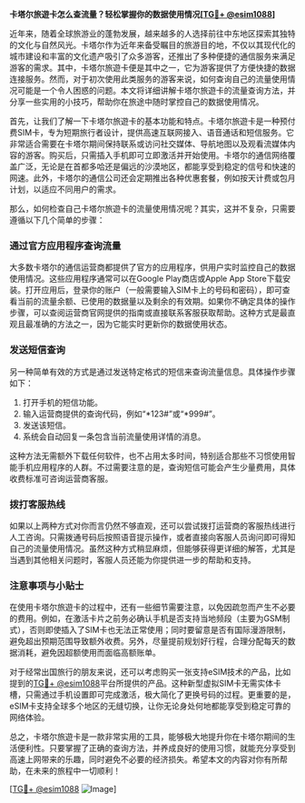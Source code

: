 **卡塔尔旅遊卡怎么查流量？轻松掌握你的数据使用情况[[TG💪+ @esim1088](https://t.me/s/esim1088)]**

近年来，随着全球旅游业的蓬勃发展，越来越多的人选择前往中东地区探索其独特的文化与自然风光。卡塔尔作为近年来备受瞩目的旅游目的地，不仅以其现代化的城市建设和丰富的文化遗产吸引了众多游客，还推出了多种便捷的通信服务来满足游客的需求。其中，卡塔尔旅遊卡便是其中之一，它为游客提供了方便快捷的数据连接服务。然而，对于初次使用此类服务的游客来说，如何查询自己的流量使用情况可能是一个令人困惑的问题。本文将详细讲解卡塔尔旅遊卡的流量查询方法，并分享一些实用的小技巧，帮助你在旅途中随时掌控自己的数据使用情况。

首先，让我们了解一下卡塔尔旅遊卡的基本功能和特点。卡塔尔旅遊卡是一种预付费SIM卡，专为短期旅行者设计，提供高速互联网接入、语音通话和短信服务。它非常适合需要在卡塔尔期间保持联系或访问社交媒体、导航地图以及观看流媒体内容的游客。购买后，只需插入手机即可立即激活并开始使用。卡塔尔的通信网络覆盖广泛，无论是在首都多哈还是偏远的沙漠地区，都能享受到稳定的信号和快速的网速。此外，卡塔尔的通信公司还会定期推出各种优惠套餐，例如按天计费或包月计划，以适应不同用户的需求。

那么，如何检查自己卡塔尔旅遊卡的流量使用情况呢？其实，这并不复杂，只需要遵循以下几个简单的步骤：

### **通过官方应用程序查询流量**
大多数卡塔尔的通信运营商都提供了官方的应用程序，供用户实时监控自己的数据使用情况。这些应用程序通常可以在Google Play商店或Apple App Store下载安装。打开应用后，登录你的账户（一般需要输入SIM卡上的号码和密码），即可查看当前的流量余额、已使用的数据量以及剩余的有效期。如果你不确定具体的操作步骤，可以查阅运营商官网提供的指南或直接联系客服获取帮助。这种方式是最直观且最准确的方法之一，因为它能实时更新你的数据使用状态。

### **发送短信查询**
另一种简单有效的方式是通过发送特定格式的短信来查询流量信息。具体操作步骤如下：
1. 打开手机的短信功能。
2. 输入运营商提供的查询代码，例如“*123#”或“*999#”。
3. 发送该短信。
4. 系统会自动回复一条包含当前流量使用详情的消息。

这种方法无需额外下载任何软件，也不占用太多时间，特别适合那些不习惯使用智能手机应用程序的人群。不过需要注意的是，查询短信可能会产生少量费用，具体收费标准可咨询运营商客服。

### **拨打客服热线**
如果以上两种方式对你而言仍然不够直观，还可以尝试拨打运营商的客服热线进行人工咨询。只需拨通号码后按照语音提示操作，或者直接向客服人员询问即可得知自己的流量使用情况。虽然这种方式稍显麻烦，但能够获得更详细的解答，尤其是当遇到其他相关问题时，客服人员还能为你提供进一步的帮助和支持。

### **注意事项与小贴士**
在使用卡塔尔旅遊卡的过程中，还有一些细节需要注意，以免因疏忽而产生不必要的费用。例如，在激活卡片之前务必确认手机是否支持当地频段（主要为GSM制式），否则即使插入了SIM卡也无法正常使用；同时要留意是否有国际漫游限制，避免超出预期范围导致额外收费。另外，尽量提前规划好行程，合理分配每天的数据消耗，避免因超额使用而面临高额账单。

对于经常出国旅行的朋友来说，还可以考虑购买一张支持eSIM技术的产品，比如提到的[TG💪+ @esim1088](https://t.me/s/esim1088)平台所提供的产品。这种新型虚拟SIM卡无需实体卡槽，只需通过手机设置即可完成激活，极大简化了更换号码的过程。更重要的是，eSIM卡支持全球多个地区的无缝切换，让你无论身处何地都能享受到稳定可靠的网络体验。

总之，卡塔尔旅遊卡是一款非常实用的工具，能够极大地提升你在卡塔尔期间的生活便利性。只要掌握了正确的查询方法，并养成良好的使用习惯，就能充分享受到高速上网带来的乐趣，同时避免不必要的经济损失。希望本文的内容对你有所帮助，在未来的旅程中一切顺利！

[[TG💪+ @esim1088](https://t.me/s/esim1088) ![Image](https://i.postimg.cc/4NQfJmqS/Snipaste-2025-05-13-00-14-12.png)]